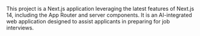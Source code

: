 This project is a Next.js application leveraging the latest features of Next.js 14, including the App Router and server components. It is an AI-integrated web application designed to assist applicants in preparing for job interviews. 
